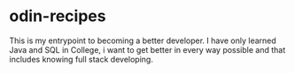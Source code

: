 # odin-recipes

This is my entrypoint to becoming a better developer.
I have only learned Java and SQL in College, i want to get better in every way possible and that includes knowing full stack developing.